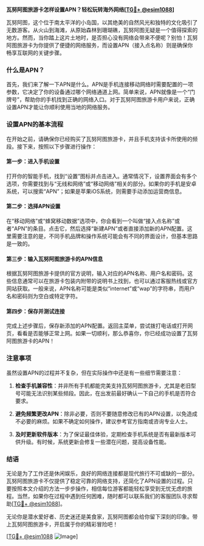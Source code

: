 **瓦努阿图旅游卡怎样设置APN？轻松玩转海外网络[[TG💪+ @esim1088](https://t.me/s/esim1088)]**

瓦努阿图，这个位于南太平洋的小岛国，以其绝美的自然风光和独特的文化吸引了无数游客。从火山到海滩，从原始森林到珊瑚礁，瓦努阿图无疑是一个值得探索的地方。然而，当你踏上这片土地时，是否担心没有网络会带来不便呢？别怕！瓦努阿图旅游卡为你提供了便捷的网络服务，而设置APN（接入点名称）则是确保你畅享互联网的关键步骤。

### 什么是APN？

首先，我们来了解一下APN是什么。APN是手机连接移动网络时需要配置的一项参数，它决定了你的设备通过哪个网络通道上网。简单来说，APN就像是一个“门牌号”，帮助你的手机找到正确的网络入口。对于瓦努阿图旅游卡用户来说，正确设置APN才能让你顺利使用当地的网络服务。

### 设置APN的基本流程

在开始之前，请确保你已经购买了瓦努阿图旅游卡，并且手机支持该卡所使用的频段。接下来，按照以下步骤进行操作：

#### 第一步：进入手机设置
打开你的智能手机，找到“设置”图标并点击进入。通常情况下，设置界面会有多个选项，你需要找到与“无线和网络”或“移动网络”相关的部分。如果你的手机是安卓系统，可以搜索“APN”；如果是苹果iOS系统，则需要手动添加运营商信息。

#### 第二步：选择APN设置
在“移动网络”或“蜂窝移动数据”选项中，你会看到一个叫做“接入点名称”或者“APN”的条目。点击它，然后选择“新建APN”或者直接添加新的APN配置。这里需要注意的是，不同手机品牌和操作系统可能会有不同的界面设计，但基本思路是一致的。

#### 第三步：输入瓦努阿图旅游卡的APN信息
根据瓦努阿图旅游卡提供的官方说明，输入对应的APN名称、用户名和密码。这些信息通常可以在旅游卡包装内附带的说明书上找到，也可以通过客服热线或官方网站获取。一般来说，APN名称可能是类似“internet”或“wap”的字符串，而用户名和密码则为空白或特定字符。

#### 第四步：保存并测试连接
完成上述步骤后，保存新添加的APN配置。返回主菜单，尝试拨打电话或打开网页，看看是否能够正常上网。如果一切顺利，那么恭喜你，你已经成功设置了瓦努阿图旅游卡的APN！

### 注意事项

虽然设置APN的过程并不复杂，但在实际操作中还是有一些细节需要注意：

1. **检查手机兼容性**：并非所有手机都能完美支持瓦努阿图旅游卡，尤其是老旧型号可能无法识别某些频段。因此，在出发前最好确认一下自己的手机是否符合要求。
   
2. **避免频繁更改APN**：除非必要，否则不要随意修改已有的APN设置，以免造成不必要的麻烦。如果不确定如何操作，建议参考官方指南或咨询专业人士。

3. **及时更新软件版本**：为了保证最佳体验，定期检查手机系统是否有最新版本可供升级。有时候，系统更新会修复一些潜在问题，提高设备性能。

### 结语

无论是为了工作还是休闲娱乐，良好的网络连接都是现代旅行不可或缺的一部分。瓦努阿图旅游卡不仅提供了稳定可靠的网络支持，还简化了APN设置的过程。只要按照本文介绍的方法一步步操作，相信每位游客都能轻松享受到无忧无虑的旅程。当然，如果你在过程中遇到任何困难，随时都可以联系我们的客服团队寻求帮助[[TG💪+ @esim1088](https://t.me/s/esim1088)]。

无论你是潜水爱好者、历史迷还是美食家，瓦努阿图都会给你留下深刻的印象。带上瓦努阿图旅游卡，开启属于你的精彩冒险吧！

[[TG💪+ @esim1088](https://t.me/s/esim1088) ![Image](https://i.postimg.cc/4NQfJmqS/Snipaste-2025-05-13-00-14-12.png)]
